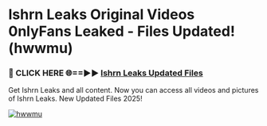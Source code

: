 # Ishrn Leaks Original Videos 0nlyFans Leaked - Files Updated! (hwwmu)

<h3>🔴 CLICK HERE 🌐==►► <a href="https://best4dudes.click/HH4t6V" rel="nofollow">Ishrn Leaks Updated Files</a></h3>

Get Ishrn Leaks and all content. Now you can access all videos and pictures of Ishrn Leaks. New Updated Files 2025!

[![hwwmu](https://github.com/user-attachments/assets/8c521d6e-e6e3-4a75-9320-d58ab9d79d5b)](https://best4dudes.click/HH4t6V)
